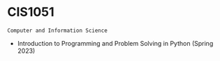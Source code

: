 # CIS1051
```Computer and Information Science```
* Introduction to Programming and Problem Solving in Python (Spring 2023)
